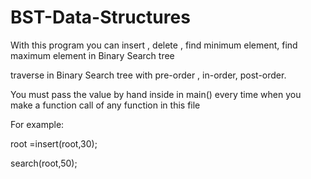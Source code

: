 # BST-Data-Structures
With this program you can insert , delete , find minimum element, find maximum element in Binary Search tree 

traverse in Binary Search tree  with pre-order , in-order, post-order.

You must pass the value by hand inside in main() every time when you make a function call of any function in this file

For example:

root =insert(root,30);

search(root,50);
